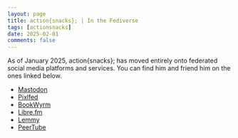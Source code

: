 ```yaml
---
layout: page
title: action{snacks}; | In the Fediverse
tags: [actionsnacks]
date: 2025-02-01
comments: false
---
```

<p>As of January 2025, action{snacks}; has moved entirely onto federated social media platforms and services. 
    You can find him and friend him on the ones linked below.</p>

* <a href="https://writing.exchange/@actionsnacks">Mastodon</a>
* <a href="https://pixelfed.social/actionsnaps">Pixlfed</a>
* <a href="https://bookwyrm.social/user/actionsnacks">BookWyrm</a>
* <a href="https://libre.fm/user/actionsnacks">Libre.fm</a>
* <a href="https://lemmy.world/u/actionsnacks">Lemmy</a>
* <a href="https://peertube.wtf/a/actionsnacks">PeerTube</a>

